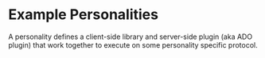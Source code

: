 # Example Personalities

A personality defines a client-side library and server-side plugin
(aka ADO plugin) that work together to execute on some personality
specific protocol.

